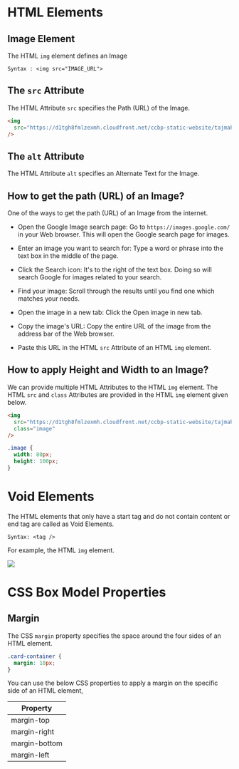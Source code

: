 # HTML Elements

## Image Element

The HTML `img` element defines an Image

`Syntax : <img src="IMAGE_URL">`

## The `src` Attribute

The HTML Attribute `src` specifies the Path (URL) of the Image.

```HTML
<img
  src="https://d1tgh8fmlzexmh.cloudfront.net/ccbp-static-website/tajmahal-img.png"
/>
```

## The `alt` Attribute

The HTML Attribute `alt` specifies an Alternate Text for the Image.

## How to get the path (URL) of an Image?

One of the ways to get the path (URL) of an Image from the internet.

- Open the Google Image search page: Go to `https://images.google.com/` in your Web browser. This will open the Google search page for images.

- Enter an image you want to search for: Type a word or phrase into the text box in the middle of the page.

- Click the Search icon: It's to the right of the text box. Doing so will search Google for images related to your search.

- Find your image: Scroll through the results until you find one which matches your needs.

- Open the image in a new tab: Click the Open image in new tab.

- Copy the image's URL: Copy the entire URL of the image from the address bar of the Web browser.

- Paste this URL in the HTML `src` Attribute of an HTML `img` element.

## How to apply Height and Width to an Image?

We can provide multiple HTML Attributes to the HTML `img` element. The HTML `src` and `class` Attributes are provided in the HTML `img` element given below.

```HTML
<img
  src="https://d1tgh8fmlzexmh.cloudfront.net/ccbp-static-website/tajmahal-img.png"
  class="image"
/>
```

```CSS
.image {
  width: 80px;
  height: 100px;
}
```

# Void Elements

The HTML elements that only have a start tag and do not contain content or end tag are called as Void Elements.

`Syntax: <tag />`

For example, the HTML `img` element.

<img src="https://d1tgh8fmlzexmh.cloudfront.net/ccbp-static-website/tajmahal-img.png"/>

# CSS Box Model Properties

## Margin

The CSS `margin` property specifies the space around the four sides of an HTML element.

```CSS
.card-container {
  margin: 10px;
}
```

You can use the below CSS properties to apply a margin on the specific side of an HTML element,

| Property      |
| ------------- |
| margin-top    |
| margin-right  |
| margin-bottom |
| margin-left   |
